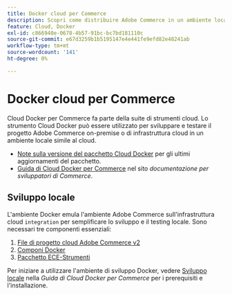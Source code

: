 ```yaml
---
title: Docker cloud per Commerce
description: Scopri come distribuire Adobe Commerce in un ambiente locale simile al cloud utilizzando il pacchetto Cloud Docker per Commerce.
feature: Cloud, Docker
exl-id: c866940e-0678-4b57-91bc-bc7bd181110c
source-git-commit: e67d3259b1b5195147e4e441fe9efd82e48241ab
workflow-type: tm+mt
source-wordcount: '141'
ht-degree: 0%

---
```


# Docker cloud per Commerce

Cloud Docker per Commerce fa parte della suite di strumenti cloud. Lo strumento Cloud Docker può essere utilizzato per sviluppare e testare il progetto Adobe Commerce on-premise o di infrastruttura cloud in un ambiente locale simile al cloud.

- [Note sulla versione del pacchetto Cloud Docker](../release-notes/cloud-docker.md) per gli ultimi aggiornamenti del pacchetto.
- [Guida di Cloud Docker per Commerce](https://developer.adobe.com/commerce/cloud-tools/docker/) nel sito _documentazione per sviluppatori di Commerce_.

## Sviluppo locale

L&#39;ambiente Docker emula l&#39;ambiente Adobe Commerce sull&#39;infrastruttura cloud `integration` per semplificare lo sviluppo e il testing locale. Sono necessari tre componenti essenziali:

1. [File di progetto cloud Adobe Commerce v2](../project/file-structure.md)
1. [Componi Docker](https://www.docker.com/get-started/)
1. [Pacchetto ECE-Strumenti](install-package.md)

Per iniziare a utilizzare l&#39;ambiente di sviluppo Docker, vedere [Sviluppo locale](https://developer.adobe.com/commerce/cloud-tools/docker/setup/) nella _Guida di Cloud Docker per Commerce_ per i prerequisiti e l&#39;installazione.

